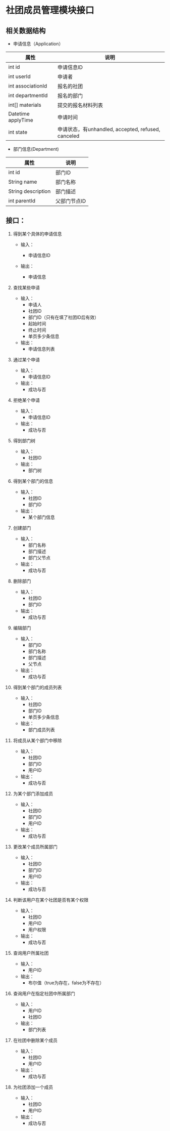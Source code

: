 # 社团成员管理模块接口

## 相关数据结构

- 申请信息（Application）

| 属性               | 说明                                               |
| ------------------ | -------------------------------------------------- |
| int id             | 申请信息ID                                         |
| int userId         | 申请者                                             |
| int associationId  | 报名的社团                                         |
| int departmentId   | 报名的部门                                         |
| int[] materials    | 提交的报名材料列表                                 |
| Datetime applyTime | 申请时间                                           |
| int state          | 申请状态，有unhandled, accepted, refused, canceled |

- 部门信息(Department)

| 属性               | 说明         |
| ------------------ | ------------ |
| int id             | 部门ID       |
| String name        | 部门名称     |
| String description | 部门描述     |
| int parentId       | 父部门节点ID |

## 接口：

1. 得到某个具体的申请信息

   - 输入：
     - 申请信息ID

   - 输出：
     - 申请信息
2. 查找某些申请

   - 输入：
     - 申请人
     - 社团ID
     - 部门ID（只有在填了社团ID后有效）
     - 起始时间
     - 终止时间
     - 单页多少条信息
   - 输出：
     - 申请信息列表
3. 通过某个申请

   - 输入：
     - 申请信息ID
   - 输出：
     - 成功与否
4. 拒绝某个申请

   - 输入：
     - 申请信息ID
   - 输出：
     - 成功与否
5. 得到部门树

   - 输入：
     - 社团ID
   - 输出：
     - 部门树
6. 得到某个部门的信息

   - 输入：
     - 社团ID
     - 部门ID
   - 输出：
     - 某个部门信息
7. 创建部门

   - 输入：
     - 部门名称
     - 部门描述
     - 部门父节点
   - 输出：
     - 成功与否
8. 删除部门

   - 输入：
     - 社团ID
     - 部门ID
   - 输出：
     - 成功与否
9. 编辑部门

   - 输入：
     - 部门ID
     - 部门名称
     - 部门描述
     - 父节点
   - 输出：
     - 成功与否
10. 得到某个部门的成员列表

    - 输入：
      - 社团ID
      - 部门ID
      - 单页多少条信息
    - 输出：
      - 部门成员列表
11. 将成员从某个部门中移除

    - 输入：
      - 社团ID
      - 部门ID
      - 用户ID
    - 输出：
      - 成功与否
12. 为某个部门添加成员

    - 输入：
      - 社团ID
      - 部门ID
      - 用户ID
    - 输出：
      - 成功与否
13. 更改某个成员所属部门

    - 输入：
      - 社团ID
      - 部门ID
      - 用户ID
    - 输出：
      - 成功与否
14. 判断该用户在某个社团是否有某个权限

    - 输入：
      - 社团ID
      - 用户ID
      - 用户权限
    - 输出：
      - 成功与否
15. 查询用户所属社团
    - 输入：
      - 用户ID
    - 输出：
      - 布尔值（true为存在，false为不存在）
16. 查询用户在指定社团中所属部门
    - 输入：
      - 用户ID
      - 社团ID
    - 输出：
      - 部门列表
17. 在社团中删除某个成员
    - 输入：
      - 社团ID
      - 用户ID
    - 输出：
      - 成功与否
18. 为社团添加一个成员
    - 输入：
      - 社团ID
      - 用户ID
    - 输出：
      - 成功与否